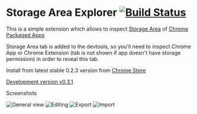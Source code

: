 # Storage Area Explorer [![Build Status](https://drone.io/github.com/jusio/storage-area-explorer/status.png)](https://drone.io/github.com/jusio/storage-area-explorer/latest)


This is a simple extension which allows to inspect [Storage Area](http://developer.chrome.com/apps/storage.html) of [Chrome Packaged Apps](http://developer.chrome.com/apps/about_apps.html)

Storage Area tab is added to the devtools, so you'll need to inspect Chrome App or Chrome Extension (tab is not shown if app doesn't have storage permission) in order to reveal this tab.


Install from latest stable 0.2.3 version from [Chrome Store](https://chrome.google.com/webstore/detail/storage-area-explorer/ocfjjjjhkpapocigimmppepjgfdecjkb)


[Development version v0.3.1](https://drone.io/github.com/jusio/storage-area-explorer/files)


Screenshots

![General view](https://raw.github.com/jusio/storage-area-explorer/master/screenshots/general-view.png)
![Editing](https://raw.github.com/jusio/storage-area-explorer/master/screenshots/editing.png)
![Export](https://raw.github.com/jusio/storage-area-explorer/master/screenshots/export.png)
![Import](https://raw.github.com/jusio/storage-area-explorer/master/screenshots/import.png)

